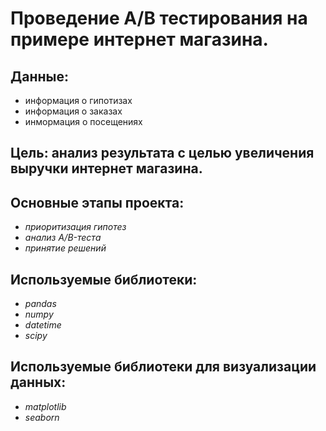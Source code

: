  # Проведение A/B тестирования на примере  интернет магазина.
## Данные:
- информация о гипотизах
- информация о заказах
- инмормация о посещениях
## Цель: анализ результата с целью увеличения выручки интернет магазина.
## Основные этапы проекта:
- *приоритизация гипотез*
- *анализ A/B-теста*
- *принятие решений*
## Используемые библиотеки:
- *pandas*
- *numpy*
- *datetime*
- *scipy*

## Используемые библиотеки для визуализации данных:
- *matplotlib*
- *seaborn*

